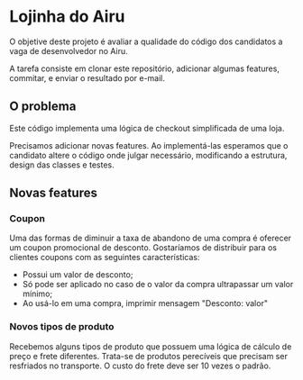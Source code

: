 # Lojinha do Airu

O objetive deste projeto é avaliar a qualidade do código dos candidatos a vaga de desenvolvedor no Airu.

A tarefa consiste em clonar este repositório, adicionar algumas features, commitar, e enviar o resultado por e-mail.

## O problema

Este código implementa uma lógica de checkout simplificada de uma loja.

Precisamos adicionar novas features. Ao implementá-las esperamos que o candidato altere o código onde julgar necessário, modificando a estrutura, design das classes e testes.

## Novas features

### Coupon

Uma das formas de diminuir a taxa de abandono de uma compra é oferecer um coupon promocional de desconto. Gostaríamos de distribuir para os clientes coupons com as seguintes características:

- Possui um valor de desconto;
- Só pode ser aplicado no caso de o valor da compra ultrapassar um valor mínimo;
- Ao usá-lo em uma compra, imprimir mensagem "Desconto: valor"

### Novos tipos de produto

Recebemos alguns tipos de produto que possuem uma lógica de cálculo de preço e frete diferentes. Trata-se de produtos perecíveis que precisam ser resfriados no transporte. O custo do frete deve ser 10 vezes o padrão.